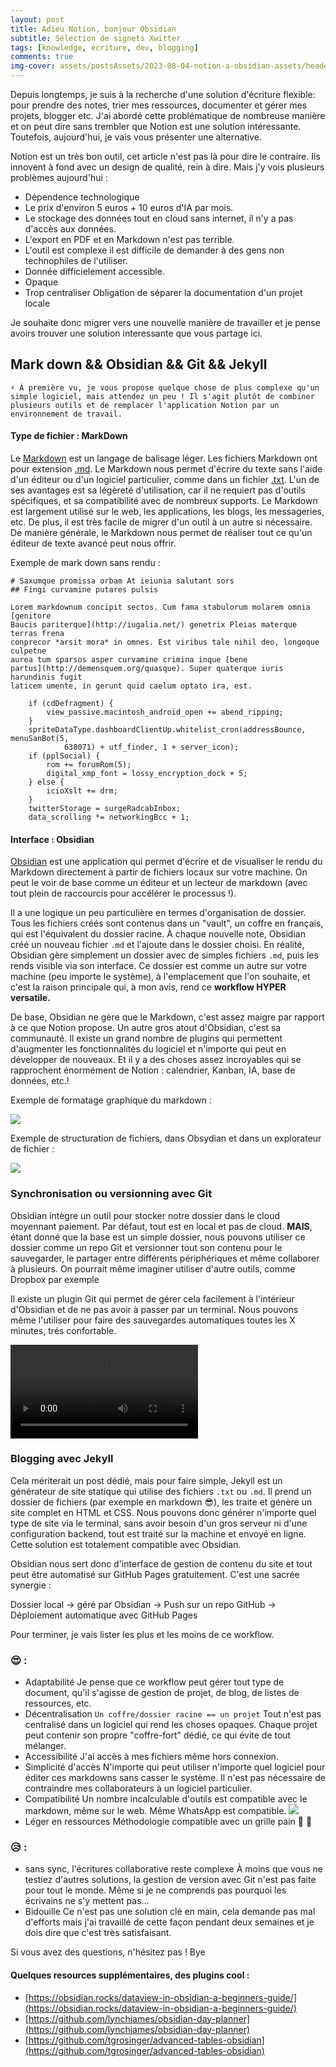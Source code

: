 ```yaml
---
layout: post
title: Adieu Notion, bonjour Obsidian
subtitle: Sélection de signets Xwitter
tags: [knowledge, écriture, dev, blogging]
comments: true
img-cover: assets/postsAssets/2023-08-04-notion-a-obsidian-assets/header.jpg
---
```


Depuis longtemps, je suis à la recherche d'une solution d'écriture flexible: pour prendre des notes, trier mes ressources, documenter et gérer mes projets, blogger etc. J'ai abordé cette problématique de nombreuse manière et on peut dire sans trembler que Notion est une solution intéressante. Toutefois, aujourd'hui, je vais vous présenter une alternative.

Notion est un très bon outil, cet article n'est pas là pour dire le contraire. Ils innovent à fond avec un design de qualité, rein à dire. Mais j'y vois plusieurs problèmes aujourd'hui :

- Dépendence technologique
- Le prix 
	d'environ 5 euros + 10 euros d'IA par mois.
- Le stockage des données tout en cloud
	sans internet, il n'y a pas d'accès aux données.
- L'export en PDF et en Markdown n'est pas terrible.
- L'outil est complexe
	il est difficile de demander à des gens non technophiles de l'utiliser.
- Donnée difficielement accessible.
- Opaque
- Trop centraliser
	Obligation de séparer la documentation d'un projet locale

Je souhaite donc migrer vers une nouvelle manière de travailler et je pense avoirs trouver une solution interessante que vous partage ici.
## Mark down && Obsidian && Git && Jekyll

	⚡ À première vu, je vous propose quelque chose de plus complexe qu'un simple logiciel, mais attendez un peu ! Il s'agit plutôt de combiner plusieurs outils et de remplacer l'application Notion par un environnement de travail.
#### Type de fichier : MarkDown
Le [Markdown](https://fr.wikipedia.org/wiki/Markdown) est un langage de balisage léger. Les fichiers Markdown ont pour extension <u>.md</u>. Le Markdown nous permet d'écrire du texte sans l'aide d'un éditeur ou d'un logiciel particulier, comme dans un fichier <u>.txt</u>. L'un de ses avantages est sa légèreté d'utilisation, car il ne requiert pas d'outils spécifiques, et sa compatibilité avec de nombreux supports. Le Markdown est largement utilisé sur le web, les applications, les blogs, les messageries, etc. De plus, il est très facile de migrer d'un outil à un autre si nécessaire. De manière générale, le Markdown nous permet de réaliser tout ce qu'un éditeur de texte avancé peut nous offrir.


Exemple de mark down sans rendu : 
```
# Saxumque promissa orbam At ieiunia salutant sors
## Fingi curvamine putares pulsis

Lorem markdownum concipit sectos. Cum fama stabulorum molarem omnia [genitore
Baucis pariterque](http://iugalia.net/) genetrix Pleias materque terras frena
conprecor *arsit mora* in omnes. Est viribus tale nihil deo, longoque culpetne
aurea tum sparsos asper curvamine crimina inque [bene
partus](http://demensquem.org/quasque). Super quaterque iuris harundinis fugit
laticem umente, in gerunt quid caelum optato ira, est.

    if (cdDefragment) {
        view_passive.macintosh_android_open += abend_ripping;
    }
    spriteDataType.dashboardClientUp.whitelist_cron(addressBounce, menuSanBot(5,
            638071) + utf_finder, 1 + server_icon);
    if (pplSocial) {
        rom += forumRom(5);
        digital_xmp_font = lossy_encryption_dock + 5;
    } else {
        icioXslt += drm;
    }
    twitterStorage = surgeRadcabInbox;
    data_scrolling *= networkingBcc + 1;

```
#### Interface : Obsidian
[Obsidian](https://obsidian.md/) est une application qui permet d'écrire et de visualiser le rendu du Markdown directement à partir de fichiers locaux sur votre machine. On peut le voir de base comme un éditeur et un lecteur de markdown (avec tout plein de raccourcis pour accélérer le processus !).

Il a une logique un peu particulière en termes d'organisation de dossier. Tous les fichiers créés sont contenus dans un "vault", un coffre en français, qui est l'équivalent du dossier racine. À chaque nouvelle note, Obsidian créé un nouveau fichier `.md` et l'ajoute dans le dossier choisi. En réalité, Obsidian gère simplement un dossier avec de simples fichiers `.md`, puis les rends visible via son interface. Ce dossier est comme un autre sur votre machine (peu importe le système), à l'emplacement que l'on souhaite, et c'est la raison principale qui, à mon avis, rend ce **workflow HYPER versatile.**

De base, Obsidian ne gère que le Markdown, c'est assez maigre par rapport à ce que Notion propose. Un autre gros atout d'Obsidian, c'est sa communauté. Il existe un grand nombre de plugins qui permettent d'augmenter les fonctionnalités du logiciel et n'importe qui peut en développer de nouveaux. Et il y a des choses assez incroyables qui se rapprochent énormément de Notion : calendrier, Kanban, IA, base de données, etc.!

Exemple de formatage graphique du markdown :

![](assets/postsAssets/2023-08-04-notion-a-obsidian-assets/md.jpg)

Exemple de structuration de fichiers, dans Obsydian et dans un explorateur de fichier :

![](assets/postsAssets/2023-08-04-notion-a-obsidian-assets/md2.jpg)
### Synchronisation ou versionning avec Git

Obsidian intègre un outil pour stocker notre dossier dans le cloud moyennant paiement. Par défaut, tout est en local et pas de cloud. **MAIS**, étant donné que la base est un simple dossier, nous pouvons utiliser ce dossier comme un repo Git et versionner tout son contenu pour le sauvegarder, le partager entre différents périphériques et même collaborer à plusieurs. On pourrait même imaginer utiliser d'autre outils, comme Dropbox par exemple

Il existe un plugin Git qui permet de gérer cela facilement à l'intérieur d'Obsidian et de ne pas avoir à passer par un terminal. Nous pouvons même l'utiliser pour faire des sauvegardes automatiques toutes les X minutes, trés confortable.

![](assets/postsAssets/2023-08-04-notion-a-obsidian-assets/git-preview.mkv)

### Blogging avec Jekyll

Cela mériterait un post dédié, mais pour faire simple, Jekyll est un générateur de site statique qui utilise des fichiers `.txt` ou `.md`. Il prend un dossier de fichiers (par exemple en markdown 😎), les traite et génère un site complet en HTML et CSS. Nous pouvons donc générer n'importe quel type de site via le terminal, sans avoir besoin d'un gros serveur ni d'une configuration backend, tout est traité sur la machine et envoyé en ligne. Cette solution est totalement compatible avec Obsidian.

Obsidian nous sert donc d'interface de gestion de contenu du site et tout peut être automatisé sur GitHub Pages gratuitement. C'est une sacrée synergie :

Dossier local -> géré par Obsidian -> Push sur un repo GitHub -> Déploiement automatique avec GitHub Pages



Pour terminer, je vais lister les plus et les moins de ce workflow. 
### 😍 :
- Adaptabilité 
	Je pense que ce workflow peut gérer tout type de document, qu'il s'agisse de gestion de projet, de blog, de listes de ressources, etc.
- Décentralisation 
	`Un coffre/dossier racine == un projet` Tout n'est pas centralisé dans un logiciel qui rend les choses opaques. Chaque projet peut contenir son propre "coffre-fort" dédié, ce qui évite de tout mélanger.
- Accessibilité 
	J'ai accès à mes fichiers même hors connexion.
- Simplicité d'accès 
	N'importe qui peut utiliser n'importe quel logiciel pour éditer ces markdowns sans casser le système. Il n'est pas nécessaire de contraindre mes collaborateurs à un logiciel particulier.
- Compatibilité 
	Un nombre incalculable d'outils est compatible avec le markdown, même sur le web. Même WhatsApp est compatible. 
	![](assets/postsAssets/2023-08-04-notion-a-obsidian-assets/whatsapp.png)
- Léger en ressources
	Méthodologie compatible avec un grille pain 🍞 🤖

### 😥 :
- sans sync, l'écritures collaborative reste complexe
	À moins que vous ne testiez d'autres solutions, la gestion de version avec Git n'est pas faite pour tout le monde. Même si je ne comprends pas pourquoi les écrivains ne s'y mettent pas…
- Bidouille
	Ce n'est pas une solution clé en main, cela demande pas mal d'efforts mais j'ai travaillé de cette façon pendant deux semaines et je dois dire que c'est très satisfaisant.


Si vous avez des questions, n'hésitez pas ! 
Bye


#### Quelques resources supplémentaires, des plugins cool :
- [https://obsidian.rocks/dataview-in-obsidian-a-beginners-guide/](https://obsidian.rocks/dataview-in-obsidian-a-beginners-guide/)
- [https://github.com/lynchjames/obsidian-day-planner](https://github.com/lynchjames/obsidian-day-planner)
- [https://github.com/tgrosinger/advanced-tables-obsidian](https://github.com/tgrosinger/advanced-tables-obsidian)

